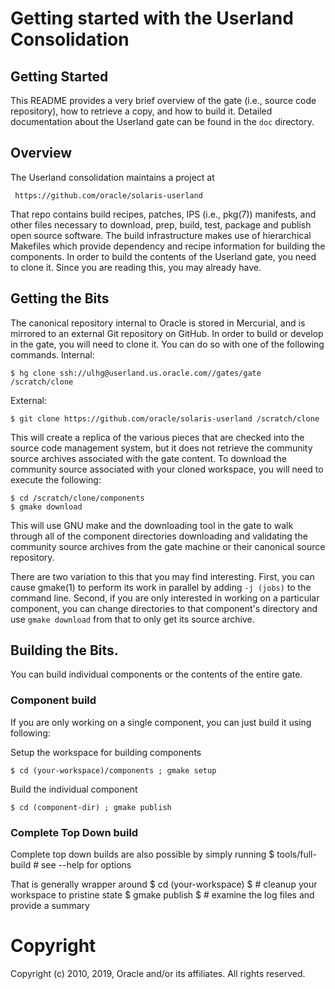 # Getting started with the Userland Consolidation

## Getting Started
This README provides a very brief overview of the gate (i.e., source
code repository), how to retrieve a copy, and how to build it.  Detailed
documentation about the Userland gate can be found in the `doc` directory.

## Overview
The Userland consolidation maintains a project at

     https://github.com/oracle/solaris-userland

That repo contains build recipes, patches, IPS (i.e., pkg(7)) manifests,
and other files necessary to download, prep, build, test, package and publish
open source software.  The build infrastructure makes use of hierarchical
Makefiles which provide dependency and recipe information for building
the components.  In order to build the contents of the Userland gate,
you need to clone it.  Since you are reading this, you may already have.

## Getting the Bits
The canonical repository internal to Oracle is stored in Mercurial, and
is mirrored to an external Git repository on GitHub.  In order to build
or develop in the gate, you will need to clone it.  You can do so with one
of the following commands.  Internal:

    $ hg clone ssh://ulhg@userland.us.oracle.com//gates/gate /scratch/clone

External:

    $ git clone https://github.com/oracle/solaris-userland /scratch/clone

This will create a replica of the various pieces that are checked into the
source code management system, but it does not retrieve the community
source archives associated with the gate content.  To download the
community source associated with your cloned workspace, you will need to
execute the following:

    $ cd /scratch/clone/components
    $ gmake download

This will use GNU make and the downloading tool in the gate to walk through
all of the component directories downloading and validating the community
source archives from the gate machine or their canonical source repository.

There are two variation to this that you may find interesting.  First, you
can cause gmake(1) to perform its work in parallel by adding `-j (jobs)`
to the command line.  Second, if you are only interested in working on a
particular component, you can change directories to that component's
directory and use `gmake download` from that to only get its source
archive.

## Building the Bits.
You can build individual components or the contents of the entire gate.

### Component build
If you are only working on a single component, you can just build it using
following:

Setup the workspace for building components

    $ cd (your-workspace)/components ; gmake setup

Build the individual component

    $ cd (component-dir) ; gmake publish

### Complete Top Down build
Complete top down builds are also possible by simply running
    $ tools/full-build # see --help for options

That is generally wrapper around
    $ cd (your-workspace)
    $ # cleanup your workspace to pristine state
    $ gmake publish
    $ # examine the log files and provide a summary

  
# Copyright
Copyright (c) 2010, 2019, Oracle and/or its affiliates. All rights reserved.
